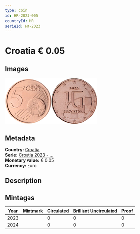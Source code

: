 ```yaml
---
type: coin
id: HR-2023-005
countryId: HR
serieId: HR-2023
---
```


# Croatia € 0.05

## Images

<img src="../../../Images/common-2007-005.webp" height="150" alt="Front image"><img src="Images/croatia-2023-005.webp" height="150" alt="Back image">

## Metadata

**Country:** [Croatia](../index.md)\
**Serie:** [Croatia 2023 - ...](index.md)\
**Monetary value:** € 0.05\
**Currency:** Euro

## Description

## Mintages

| Year | Mintmark | Circulated | Brilliant Uncirculated | Proof |
| ---- | -------- | ---------- | ---------------------- | ----- |
| 2023 |          | 0          | 0                      | 0     |
| 2024 |          | 0          | 0                      | 0     |
